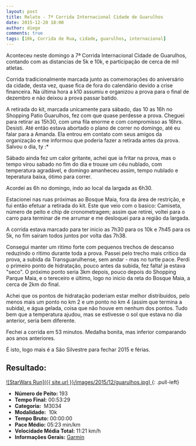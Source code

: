 ```yaml
---
layout: post
title: Relato - 7ª Corrida Internacional Cidade de Guarulhos
date: 2015-12-20 18:00
author: diego
comments: true
tags: [10k, Corrida de Rua, cidade, guarulhos, internacional]
---
```


Aconteceu neste domingo a 7ª Corrida Internacional Cidade de Guarulhos, contando com as distancias de 5k e 10k, e participação de cerca de mil atletas.

Corrida tradicionalmente marcada junto as comemorações do aniversário da cidade, desta vez, quase fica de fora do calendário devido a crise financeira. Na última hora a k10 assumiu e organizou a prova para o final de dezembro e não deixou a prova passar batido.

A retirada do kit, marcada unicamente para sábado, das 10 as 16h no Shopping Patio Guarulhos, fez com que quase perdesse a prova. Cheguei para retirar as 15h30, com uma fila enorme e com compromisso as 16hrs. Desisti. Até então estava abortado o plano de correr no domingo, até eu falar para a Amanda. Ela entrou em contato com seus amigos da organização e me informou que poderia fazer a retirada antes da prova. Salvou o dia, ty :*

Sábado ainda fez um calor gritante, achei que ia fritar na prova, mas o tempo virou sabado no fim do dia e trouxe um céu nublado, com temperatura agradável, e domingo amanheceu assim, tempo nublado e teperatura baixa, ótimo para correr.

Acordei as 6h no domingo, indo ao local da largada as 6h30. 

Estacionei nas ruas próximas ao Bosque Maia, fora da área de restrição, e fui então efetuar a retirada do kit. Este que veio com o basico: Camiseta, número de peito e chip de cronometragem; assim que retirei, voltei para o carro para terminar de me arrumar e me desloquei para a região da largada.

A corrida estava marcado para ter inicio as 7h30 para os 10k e 7h45 para os 5k, no fim sairam todos juntos por volta das 7h38.

Consegui manter um ritimo forte com pequenos trechos de descanso reduzindo o ritimo durante toda a prova. Passei pelo trecho mais crítico da prova, a subida da Transguarulhense, sem andar - mas no turtle pace. Perdi o primeiro ponto de hidratação, pouco antes da subida, fez falta! ja estava "seco". O próximo ponto seria 3km depois, pouco depois do Shopping Parque Maia, e o tereceiro e último, logo no inicio da reta do Bosque Maia, a cerca de 2km do final.

Achei que os pontos de hidratação poderiam estar melhor distribuídos, pelo menos mais um ponto no km 2 e um ponto no km 4 (assim que termina a subida), e água gelada, coisa que não houve em nenhum dos pontos. Tudo bem que a temperatura ajudou, mas se estivesse o sol que estava no dia anterior, seria bem diferente.

Fechei a corrida em 53 minutos. Medalha bonita, mas inferior comparando aos anos anteriores. 

É isto, logo mais é a São Silvestre para fechar 2015 e férias.

## Resultado:

<a href="/images/2015/12/guarulhos_big.jpg">
![StarWars Run]({{ site.url }}/images/2015/12/guarulhos.jpg)
</a>
{: .pull-left}

* **Número de Peito:** 193
* **Tempo Final:** 00:53:29
* **Categoria:**  M3034
* **Modalidade:**  10k
* **Tempo Bruto:** 00:00:00
* **Pace Médio:** 05:23 min/km
* **Velocidade Média Total:**  11:21 km/h
* **Informações Gerais:** <a href="https://connect.garmin.com/modern/activity/998528488" target="_blank">Garmin</a>
